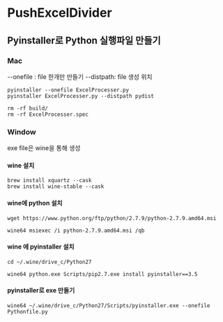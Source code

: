 # PushExcelDivider

## Pyinstaller로 Python 실행파일 만들기

### Mac

--onefile : file 한개만 만들기
--distpath: file 생성 위치

```
pyinstaller --onefile ExcelProcesser.py
pyinstaller ExcelProcesser.py --distpath pydist

rm -rf build/
rm -rf ExcelProcesser.spec
```

### Window

exe file은 wine을 통해 생성 

#### wine 설치

```
brew install xquartz --cask
brew install wine-stable --cask
```

#### wine에 python 설치 

```
wget https://www.python.org/ftp/python/2.7.9/python-2.7.9.amd64.msi

wine64 msiexec /i python-2.7.9.amd64.msi /qb
```

#### wine 에 pyinstaller 설치 

```
cd ~/.wine/drive_c/Python27

wine64 python.exe Scripts/pip2.7.exe install pyinstaller==3.5
```

#### pyinstaller로 exe 만들기 

```
wine64 ~/.wine/drive_c/Python27/Scripts/pyinstaller.exe --onefile Pythonfile.py
```
